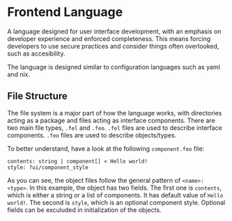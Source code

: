 # Frontend Language

A language designed for user interface development, with an emphasis on developer experience and enforced completeness. This means forcing developers to use secure practices and consider things often overlooked, such as accesibility.

The language is designed similar to configuration languages such as yaml and nix.

## File Structure

The file system is a major part of how the language works, with directories acting as a package and files acting as interface components. There are two main file types, `.fel` and `.feo`. `.fel` files are used to describe interface components. `.feo` files are used to describe objects/types.

To better understand, have a look at the following `component.feo` file:

```feo
contents: string | component[] < Hello world!
style: ?ui/component_style
```

As you can see, the object files follow the general pattern of `<name>: <type>`. In this example, the object has two fields. The first one is `contents`, which is either a string or a list of components. It has default value of `Hello world!`. The second is `style`, which is an optional component style. Optional fields can be exculuded in initialization of the objects. 
